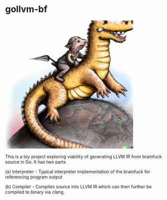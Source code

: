 # gollvm-bf

![banner](res/image.jpg)

This is a toy project exploring viability of generating LLVM IR from brainfuck source in Go. It has two parts

(a) Interpreter -  Typical interpreter implementation of the brainfuck for referencing program output

(b) Compiler - Compiles source into LLVM IR which can then further be compiled to binary via clang.

